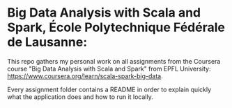 # Big Data Analysis with Scala and Spark, École Polytechnique Fédérale de Lausanne:

This repo gathers my personal work on all assignments from the Coursera course "Big Data Analysis with Scala and Spark" from EPFL University: https://www.coursera.org/learn/scala-spark-big-data.

Every assignment folder contains a README in order to explain quickly what the application does and how to run it locally.  
